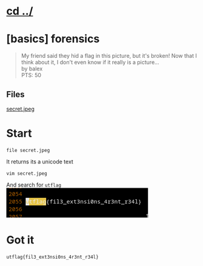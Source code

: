 # [cd ../](../../index.md)
# [basics] forensics
> My friend said they hid a flag in this picture, but it's broken! Now that I think about it, I don't even know if it really is a picture...  
> by balex  
> PTS: 50

## Files
[secret.jpeg](secret.jpeg)

# Start
```
file secret.jpeg
```
It returns its a unicode text
```
vim secret.jpeg
```
And search for `utflag`
![flag](flag.png)

# Got it
```
utflag{fil3_ext3nsi0ns_4r3nt_r34l}
```
